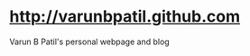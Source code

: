 http://varunbpatil.github.com
=============================

Varun B Patil's personal webpage and blog
